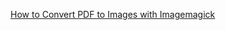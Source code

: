 [How to Convert PDF to Images with Imagemagick](https://jdhao.github.io/2019/11/20/convert_pdf_to_image_imagemagick/)


